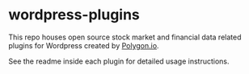 # wordpress-plugins
This repo houses open source stock market and financial data related plugins for Wordpress created by [Polygon.io](https://polygon.io).

See the readme inside each plugin for detailed usage instructions.
